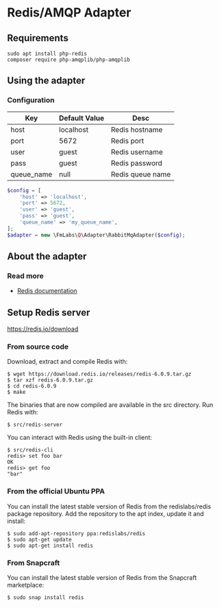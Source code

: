 # Redis/AMQP Adapter

## Requirements

```shell
sudo apt install php-redis
composer require php-amqplib/php-amqplib
```

## Using the adapter

### Configuration

| Key           | Default Value    | Desc
| ---           | ---              | ---
| host          | localhost        | Redis hostname
| port          | 5672             | Redis port
| user          | guest            | Redis username
| pass          | guest            | Redis password
| queue_name    | null             | Redis queue name

```php
$config = [
    'host' => 'localhost',
    'port' => 5672,
    'user' => 'guest',
    'pass' => 'guest',
    'queue_name' => 'my_queue_name',
];
$adapter = new \FmLabs\Q\Adapter\RabbitMqAdapter($config); 
```

## About the adapter


### Read more
- [Redis documentation](https://redis.io/documentation)


## Setup Redis server

https://redis.io/download

### From source code

Download, extract and compile Redis with:

```shell
$ wget https://download.redis.io/releases/redis-6.0.9.tar.gz
$ tar xzf redis-6.0.9.tar.gz
$ cd redis-6.0.9
$ make
```

The binaries that are now compiled are available in the src directory. Run Redis with:

```shell
$ src/redis-server
```

You can interact with Redis using the built-in client:

```shell
$ src/redis-cli
redis> set foo bar
OK
redis> get foo
"bar"
```

### From the official Ubuntu PPA

You can install the latest stable version of Redis from the redislabs/redis package repository. Add the repository to the apt index, update it and install:

```shell
$ sudo add-apt-repository ppa:redislabs/redis
$ sudo apt-get update
$ sudo apt-get install redis
```

### From Snapcraft

You can install the latest stable version of Redis from the Snapcraft marketplace:

```shell
$ sudo snap install redis
```